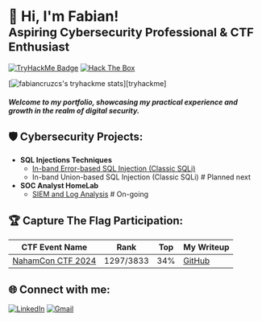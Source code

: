 # 👋 Hi, I'm Fabian! <br> <sub> Aspiring Cybersecurity Professional & CTF Enthusiast </sub>

[![TryHackMe Badge](https://tryhackme-badges.s3.amazonaws.com/cruzcs.png)](https://tryhackme.com/p/cruzcs)
[![Hack The Box](https://www.hackthebox.com/badge/image/1957659)](https://app.hackthebox.com/profile/1957659) 

[![fabiancruzcs's tryhackme stats](https://raw.githubusercontent.com/fabiancruzcs/fabiancruzcs/master/assets/thm_propic.png)][tryhackme]


#### _Welcome to my portfolio, showcasing my practical experience and growth in the realm of digital security._ </br>

## 🛡️ Cybersecurity Projects:

- **SQL Injections Techniques**
  - [In-band Error-based SQL Injection (Classic SQLi)](https://github.com/fabiancruzcs/Classic-error-based-SQLi-Lab/blob/main/README.md)
  - In-band Union-based SQL Injection (Classic SQLi) # Planned next
- **SOC Analyst HomeLab**
  - [SIEM and Log Analysis](https://github.com/fabiancruzcs/SIEM-and-Log-Analysis-Lab) # On-going

## 🏆 Capture The Flag Participation:

| CTF Event Name     | Rank     | Top  | My Writeup      | 
|--------------------------------------|----------------------|-------------------|---------------------------------------|
| [NahamCon CTF 2024](https://ctftime.org/event/2364)  | 1297/3833     | 34% | [GitHub](https://github.com/fabiancruzcs/NahamCon-CTF-2024) | 

## 🌐 Connect with me:
[![LinkedIn](https://img.shields.io/badge/LinkedIn-%230077B5.svg?logo=linkedin&logoColor=white)](https://linkedin.com/in/fabiancruzcs) 
[![Gmail](https://img.shields.io/badge/Gmail-%23D14836.svg?logo=gmail&logoColor=white)](mailto:fabiancruzcs@gmail.com)
